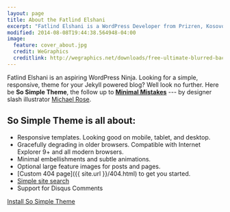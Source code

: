 ```yaml
---
layout: page
title: About the Fatlind Elshani
excerpt: "Fatlind Elshani is a WordPress Developer from Prizren, Kosovo and a computer graduate."
modified: 2014-08-08T19:44:38.564948-04:00
image:
  feature: cover_about.jpg
  credit: WeGraphics
  creditlink: http://wegraphics.net/downloads/free-ultimate-blurred-background-pack/
---
```


Fatlind Elshani is an aspiring WordPress Ninja. Looking for a simple, responsive, theme for your Jekyll powered blog? Well look no further. Here be **So Simple Theme**, the follow up to [**Minimal Mistakes**](http://mmistakes.github.io/minimal-mistakes) --- by designer slash illustrator [Michael Rose](http://mademistakes.com).

## So Simple Theme is all about:

* Responsive templates. Looking good on mobile, tablet, and desktop.
* Gracefully degrading in older browsers. Compatible with Internet Explorer 9+ and all modern browsers.
* Minimal embellishments and subtle animations.
* Optional large feature images for posts and pages.
* [Custom 404 page]({{ site.url }}/404.html) to get you started.
* [Simple site search](https://github.com/christian-fei/Simple-Jekyll-Search)
* Support for Disqus Comments

<a markdown="0" href="{{ site.url }}/theme-setup" class="btn">Install So Simple Theme</a>

[^1]: Example: *domain.com/category-name/post-title*
